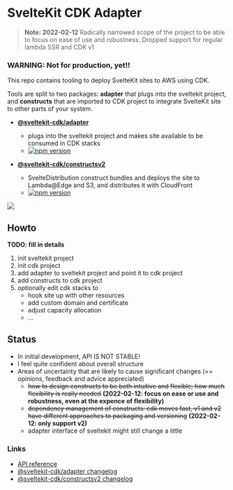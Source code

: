 # SvelteKit CDK Adapter

> **Note: 2022-02-12**
> Radically narrowed scope of the project to be able to focus on ease of use and robustness. Dropped support for  regular lambda SSR and CDK v1
### WARNING: Not for production, yet!!

This repo contains tooling to deploy SvelteKit sites to AWS using CDK.

Tools are split to two packages: **adapter** that plugs into the sveltekit project, and 
**constructs** that are imported to CDK project to integrate SvelteKit site to other parts
of your system.

- **[@sveltekit-cdk/adapter](https://github.com/juranki/sveltekit-cdk/tree/main/packages/adapter#readme)** 
  - plugs into the sveltekit project and makes site available to be consumed in CDK stacks
  - [![npm version](https://badge.fury.io/js/@sveltekit-cdk%2Fadapter.svg)](https://badge.fury.io/js/@sveltekit-cdk%2Fadapter)

-  **[@sveltekit-cdk/constructsv2](https://github.com/juranki/sveltekit-cdk/tree/main/packages/constructsv2#readme)** 
   - SvelteDistribution construct bundles and deploys the site to Lambda@Edge and S3, and distributes it with CloudFront
   - [![npm version](https://badge.fury.io/js/@sveltekit-cdk%2Fconstructsv2.svg)](https://badge.fury.io/js/@sveltekit-cdk%2Fconstructsv2)

![](https://user-images.githubusercontent.com/6607/153542454-250fc3c6-7c83-401a-aade-73e03939ac2e.png)
## Howto

**TODO: fill in details**

1. init sveltekit project
2. init cdk project
3. add adapter to sveltekit project and point it to cdk project
4. add constructs to cdk project
5. optionally edit cdk stacks to
   - hook site up with other resources
   - add custom domain and certificate
   - adjust capacity allocation
   - ...

## Status

- In initial development, API IS NOT STABLE!
- I feel quite confident about overall structure
- Areas of uncertainty that are likely to cause significant changes (== opinions, feedback and advice appreciated)
  - ~~how to design constructs to be both intuitive and flexible; how much flexibility is really needed~~ **(2022-02-12: focus on ease or use and robustness, even at the expence of flexibility)**
  - ~~dependency management of constructs: cdk moves fast, v1 and v2 have different approaches to packaging and versioning~~ **(2022-02-12: only support v2)** 
  - adapter interface of sveltekit might still change a little

### Links

- [API reference](https://juranki.github.io/sveltekit-cdk/)
- [@sveltekit-cdk/adapter changelog](https://github.com/juranki/sveltekit-cdk/blob/main/packages/adapter/CHANGELOG.md)
- [@sveltekit-cdk/constructsv2 changelog](https://github.com/juranki/sveltekit-cdk/blob/main/packages/constructsv2/CHANGELOG.md)
